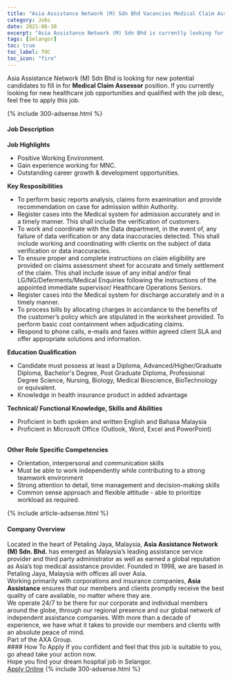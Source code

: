 ```yaml
---
title: "Asia Assistance Network (M) Sdn Bhd Vacancies Medical Claim Assessor" 
category: Jobs 
date: 2021-06-30 
excerpt: "Asia Assistance Network (M) Sdn Bhd is currently looking for suitable person to fill in the Medical Claim Assessor which positioned at Selangor" 
tags: [Selangor] 
toc: true 
toc_label: TOC 
toc_icon: "fire" 
--- 
```


<p>Asia Assistance Network (M) Sdn Bhd is looking for new potential candidates to fill in for <b>Medical Claim Assessor</b> position. If you currently looking for new healthcare job opportunities and qualified with the job desc, feel free to apply this job.
</p>{% include 300-adsense.html %} 
<div><div><h4>Job Description</h4></div><div><div><span><div><div><strong>Job Highlights</strong></div><ul><li>Positive Working Environment.</li><li>Gain experience working for MNC.</li><li>Outstanding career growth &amp; development opportunities.</li></ul><div><strong>Key Resposibilities</strong></div><ul><li>To perform basic reports analysis, claims form examination and provide recommendation on case for admission within Authority.</li><li>Register cases into the Medical system for admission accurately and in a timely manner. This shall include the verification of customers.</li><li>To work and coordinate with the Data department, in the event of, any failure of data verification or any data inaccuracies detected. This shall include working and coordinating with clients on the subject of data verification or data inaccuracies.</li><li>To ensure proper and complete instructions on claim eligibility are provided on claims assessment sheet for accurate and timely settlement of the claim. This shall include issue of any initial and/or final LG/NG/Deferments/Medical Enquiries following the instructions of the appointed immediate supervisor/ Healthcare Operations Seniors.</li><li>Register cases into the Medical system for discharge accurately and in a timely manner.</li><li>To process bills by allocating charges in accordance to the benefits of the customer&#8217;s policy which are stipulated in the worksheet provided. To perform basic cost containment when adjudicating claims.</li><li>Respond to phone calls, e-mails and faxes within agreed client SLA and offer appropriate solutions and information.</li></ul><div><strong>Education Qualification</strong></div><ul><li>Candidate must possess at least a Diploma, Advanced/Higher/Graduate Diploma, Bachelor's Degree, Post Graduate Diploma, Professional Degree Science, Nursing, Biology, Medical Bioscience, BioTechnology or equivalent.</li><li>Knowledge in health insurance product in added advantage</li></ul><div><strong>Technical/ Functional Knowledge, Skills and Abilities</strong></div><ul><li>Proficient in both spoken and written English and Bahasa Malaysia</li><li>Proficient in Microsoft Office (Outlook, Word, Excel and PowerPoint)<br>&#160;</li></ul><div><strong>Other Role Specific Competencies</strong></div><ul><li>Orientation, interpersonal and communication skills</li><li>Must be able to work independently while contributing to a strong teamwork environment</li><li>Strong attention to detail, time management and decision-making skills</li><li>Common sense approach and flexible attitude - able to prioritize workload as required.</li></ul></div></span></div></div></div> 
{% include article-adsense.html %} 
<div><div><h4>Company Overview</h4></div><div><div><span><div><div>
<div>
<div>
<div>Located in the heart of Petaling Jaya, Malaysia, <strong>Asia Assistance Network (M) Sdn. Bhd.</strong> has emerged as Malaysia&#8217;s leading assistance service provider and third party administrator as well as earned a global reputation as Asia&#8217;s top medical assistance provider. Founded in 1998, we are based in Petaling Jaya, Malaysia with offices all over Asia.</div>
<div>Working primarily with corporations and insurance companies, <strong>Asia Assistance</strong> ensures that our members and clients promptly receive the best quality of care available, no matter where they are.</div>
<div>We operate 24/7 to be there for our corporate and individual members around the globe, through our regional presence and our global network of independent assistance companies. With more than a decade of experience, we have what it takes to provide our members and clients with an absolute peace of mind.</div>
<div>Part of the AXA Group.</div>
</div>
</div>
</div></div></span></div></div></div> 
#### How To Apply 
If you confident and feel that this job is suitable to you, go ahead take your action now. <br/> 
Hope you find your dream hospital job in Selangor. <br/> 
<a href="https://www.jobstreet.com.my/en/job/medical-claim-assessor-4603502?jobId=jobstreet-my-job-4603502" class="btn btn--warning" target="_blank" rel="nofollow noopenner">Apply Online</a> 
{% include 300-adsense.html %} 